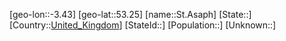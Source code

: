 ﻿---
location: [53.25,-3.43]
type: City
tags:
- geo/City


SpocWebEntityId: 34440
isDeleted: false
confidential: public

---
[geo-lon::-3.43]
[geo-lat::53.25]
[name::St.Asaph]
[State::]
[Country::[United_Kingdom](geo/Continent/Europe/United_Kingdom.md)]
[StateId::]
[Population::]
[Unknown::]


